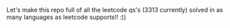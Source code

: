 Let's make this repo full of all the leetcode qs's (3313 currently) solved in as many languages as leetcode supports!! :))

